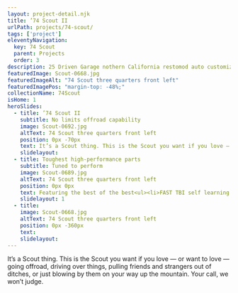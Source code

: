 ```yaml
---
layout: project-detail.njk
title: ’74 Scout II
urlPath: projects/74-scout/
tags: ['project']
eleventyNavigation:
  key: 74 Scout
  parent: Projects
  order: 3
description: 25 Driven Garage nothern California restomod auto customization and repair shop
featuredImage: Scout-0668.jpg
featuredImageAlt: "74 Scout three quarters front left"
featuredImagePos: "margin-top: -48%;"
collectionName: 74Scout
isHome: 1
heroSlides:
  - title: ’74 Scout II
    subtitle: No limits offroad capability
    image: Scout-0692.jpg
    altText: 74 Scout three quarters front left
    position: 0px -70px
    text: It’s a Scout thing. This is the Scout you want if you love — or want to love — going offroad, driving over things, pulling friends and strangers out of ditches, or just blowing by them on your way up the mountain. Your call, we won’t judge.
    slidelayout:
  - title: Toughest high-performance parts
    subtitle: Tuned to perform
    image: Scout-0689.jpg
    altText: 74 Scout three quarters front left
    position: 0px 0px
    text: Featuring the best of the best<ul><li>FAST TBI self learning fuel injected IH 304</li><li>custom everything</li><li>SOA</li><li>Dana 44 axles</li><li>poser operated Cadillac leather seats</li></ul>
    slidelayout: 1
  - title:
    image: Scout-0668.jpg
    altText: 74 Scout three quarters front left
    position: 0px -360px
    text:
    slidelayout:
---
```



It’s a Scout thing. This is the Scout you want if you love — or want to love — going offroad, driving over things, pulling friends and strangers out of ditches, or just blowing by them on your way up the mountain. Your call, we won’t judge.